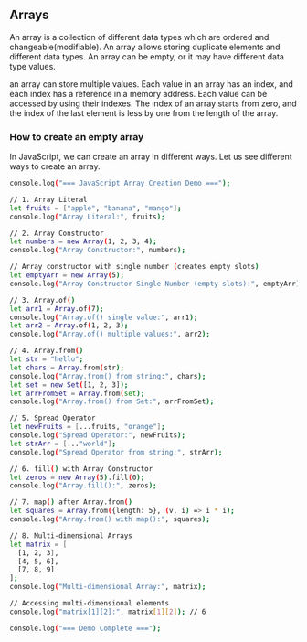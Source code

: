 ## Arrays

An array is a collection of different data types which are ordered and changeable(modifiable). An array allows storing duplicate elements and different data types. An array can be empty, or it may have different data type values.

an array can store multiple values. Each value in an array has an index, and each index has a reference in a memory address. Each value can be accessed by using their indexes. The index of an array starts from zero, and the index of the last element is less by one from the length of the array.

### How to create an empty array

In JavaScript, we can create an array in different ways. Let us see different ways to create an array.

```bash
console.log("=== JavaScript Array Creation Demo ===");

// 1. Array Literal
let fruits = ["apple", "banana", "mango"];
console.log("Array Literal:", fruits);

// 2. Array Constructor
let numbers = new Array(1, 2, 3, 4);
console.log("Array Constructor:", numbers);

// Array constructor with single number (creates empty slots)
let emptyArr = new Array(5);
console.log("Array Constructor Single Number (empty slots):", emptyArr);

// 3. Array.of()
let arr1 = Array.of(7);
console.log("Array.of() single value:", arr1);
let arr2 = Array.of(1, 2, 3);
console.log("Array.of() multiple values:", arr2);

// 4. Array.from()
let str = "hello";
let chars = Array.from(str);
console.log("Array.from() from string:", chars);
let set = new Set([1, 2, 3]);
let arrFromSet = Array.from(set);
console.log("Array.from() from Set:", arrFromSet);

// 5. Spread Operator
let newFruits = [...fruits, "orange"];
console.log("Spread Operator:", newFruits);
let strArr = [..."world"];
console.log("Spread Operator from string:", strArr);

// 6. fill() with Array Constructor
let zeros = new Array(5).fill(0);
console.log("Array.fill():", zeros);

// 7. map() after Array.from()
let squares = Array.from({length: 5}, (v, i) => i * i);
console.log("Array.from() with map():", squares);

// 8. Multi-dimensional Arrays
let matrix = [
  [1, 2, 3],
  [4, 5, 6],
  [7, 8, 9]
];
console.log("Multi-dimensional Array:", matrix);

// Accessing multi-dimensional elements
console.log("matrix[1][2]:", matrix[1][2]); // 6

console.log("=== Demo Complete ===");

```
